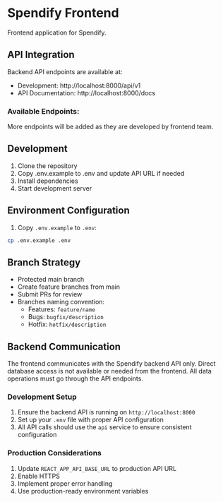 # Spendify Frontend

Frontend application for Spendify.

## API Integration

Backend API endpoints are available at:
- Development: http://localhost:8000/api/v1
- API Documentation: http://localhost:8000/docs

### Available Endpoints:
More endpoints will be added as they are developed by frontend team.

## Development

1. Clone the repository
2. Copy .env.example to .env and update API URL if needed
3. Install dependencies
4. Start development server

## Environment Configuration

1. Copy `.env.example` to `.env`:
```bash
cp .env.example .env
```

## Branch Strategy

- Protected main branch
- Create feature branches from main
- Submit PRs for review
- Branches naming convention:
  - Features: `feature/name`
  - Bugs: `bugfix/description`
  - Hotfix: `hotfix/description`



## Backend Communication

The frontend communicates with the Spendify backend API only. Direct database access is not available or needed from the frontend. All data operations must go through the API endpoints.

### Development Setup

1. Ensure the backend API is running on `http://localhost:8000`
2. Set up your `.env` file with proper API configuration
3. All API calls should use the `api` service to ensure consistent configuration

### Production Considerations

1. Update `REACT_APP_API_BASE_URL` to production API URL
2. Enable HTTPS
3. Implement proper error handling
4. Use production-ready environment variables